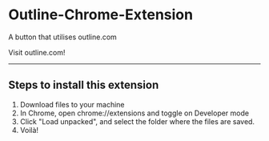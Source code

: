 # Outline-Chrome-Extension
A button that utilises outline.com

Visit outline.com!

-------------------------------
Steps to install this extension
-------------------------------
1. Download files to your machine
2. In Chrome, open chrome://extensions and toggle on Developer mode
3. Click "Load unpacked", and select the folder where the files are saved.
4. Voilà!
